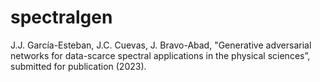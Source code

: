 # spectralgen

J.J. García-Esteban, J.C. Cuevas, J. Bravo-Abad, "Generative adversarial networks for data-scarce spectral applications in the physical sciences”, submitted for publication (2023).
